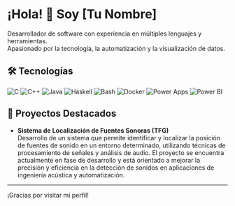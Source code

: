 # ¡Hola! 👋 Soy [Tu Nombre]

Desarrollador de software con experiencia en múltiples lenguajes y herramientas.  
Apasionado por la tecnología, la automatización y la visualización de datos.

## 🛠️ Tecnologías

![C](https://img.shields.io/badge/C-00599C?style=for-the-badge&logo=c&logoColor=white)
![C++](https://img.shields.io/badge/C%2B%2B-00599C?style=for-the-badge&logo=c%2B%2B&logoColor=white)
![Java](https://img.shields.io/badge/Java-ED8B00?style=for-the-badge&logo=openjdk&logoColor=white)
![Haskell](https://img.shields.io/badge/Haskell-5D4F85?style=for-the-badge&logo=haskell&logoColor=white)
![Bash](https://img.shields.io/badge/Bash-4E9A06?style=for-the-badge&logo=gnu-bash&logoColor=white)
![Docker](https://img.shields.io/badge/Docker-2496ED?style=for-the-badge&logo=docker&logoColor=white)
![Power Apps](https://img.shields.io/badge/Power_Apps-742774?style=for-the-badge&logo=microsoft-power-apps&logoColor=white)
![Power BI](https://img.shields.io/badge/Power_BI-F2C811?style=for-the-badge&logo=power-bi&logoColor=black)

## 🚀 Proyectos Destacados

- **Sistema de Localización de Fuentes Sonoras (TFG)**  
  Desarrollo de un sistema que permite identificar y localizar la posición de fuentes de sonido en un entorno determinado, utilizando técnicas de procesamiento de señales y análisis de audio. El proyecto se encuentra actualmente en fase de desarrollo y está orientado a mejorar la precisión y eficiencia en la detección de sonidos en aplicaciones de ingeniería acústica y automatización. 

---

¡Gracias por visitar mi perfil!
